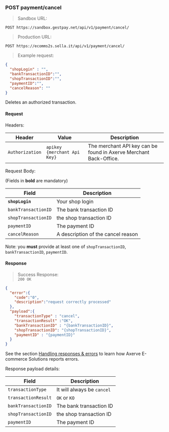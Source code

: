 ### POST payment/cancel


> Sandbox URL:

```
POST https://sandbox.gestpay.net/api/v1/payment/cancel/
```

> Production URL: 

```
POST https://ecomms2s.sella.it/api/v1/payment/cancel/
```

> Example request: 

```json
{
  "shopLogin" : "",
  "bankTransactionID":"",
  "shopTransactionID":"",
  "paymentID":"",
  "cancelReason": ""  
}
```

Deletes an authorized transaction. 

#### Request 

Headers: 

| Header          | Value                         | Description                                                        |
| --------------- | ----------------------------- | ------------------------------------------------------------------ |
| `Authorization` | `apikey {merchant Api Key}` | The merchant API key can be found in Axerve Merchant Back-Office. |

Request Body: 

(Fields in **bold** are mandatory)

| Field               | Description             
| ------------------- | ----------------------- 
| **`shopLogin`**         | Your shop login         
| `bankTransactionID` | The bank transaction ID 
| `shopTransactionID` | the shop transaction ID 
| `paymentID`         | The payment ID 
| `cancelReason`      | A description of the cancel reason 

Note: you **must** provide at least one of `shopTransactionID`, `bankTransactionID`, `paymentID`.

#### Response 

> Success Response:<br>
> `200 OK`

```json
{
  "error":{  
    "code":"0",
    "description":"request correctly processed"
  },
  "payload":{ 
    "transactionType" : "cancel", 
    "transactionResult" :"OK", 
    "bankTransactionID" : "{bankTransactionID}", 
    "shopTransactionID": "{shopTransactionID}", 
    "paymentID" : "{paymentID}" 
  }
}
```

See the section [Handling responses & errors](#handling-responses-amp-errors) to learn how Axerve E-commerce Solutions reports errors.

Response payload details: 

| Field               | Description             
| ------------------- | ----------------------- 
| `transactionType`   | It will always be `cancel`
| `transactionResult` | `OK` or `KO`
| `bankTransactionID` | The bank transaction ID 
| `shopTransactionID` | the shop transaction ID 
| `paymentID`         | The payment ID 
